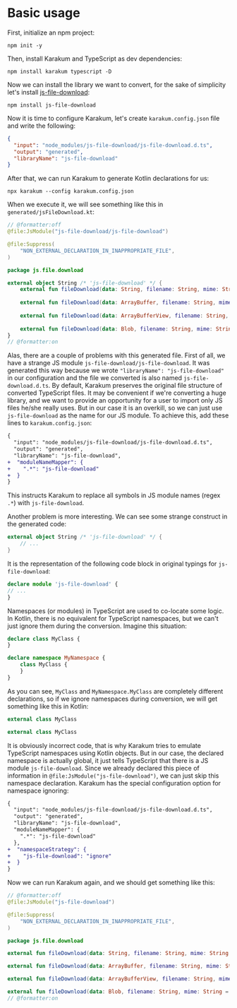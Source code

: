 # Basic usage

First, initialize an npm project:

```shell
npm init -y
```

Then, install Karakum and TypeScript as dev dependencies:

```shell
npm install karakum typescript -D
```

Now we can install the library we want to convert, for the sake of simplicity let's install
[js-file-download](https://github.com/kennethjiang/js-file-download):

```shell
npm install js-file-download
```

Now it is time to configure Karakum, let's create `karakum.config.json` file and write the following:

```json
{
  "input": "node_modules/js-file-download/js-file-download.d.ts",
  "output": "generated",
  "libraryName": "js-file-download"
}
```

After that, we can run Karakum to generate Kotlin declarations for us:

```shell
npx karakum --config karakum.config.json
```

When we execute it, we will see something like this in `generated/jsFileDownload.kt`:

```kotlin
// @formatter:off
@file:JsModule("js-file-download/js-file-download")

@file:Suppress(
    "NON_EXTERNAL_DECLARATION_IN_INAPPROPRIATE_FILE",
)

package js.file.download

external object String /* 'js-file-download' */ {
    external fun fileDownload(data: String, filename: String, mime: String = definedExternally, bom: String = definedExternally): Unit
    
    external fun fileDownload(data: ArrayBuffer, filename: String, mime: String = definedExternally, bom: String = definedExternally): Unit
    
    external fun fileDownload(data: ArrayBufferView, filename: String, mime: String = definedExternally, bom: String = definedExternally): Unit
    
    external fun fileDownload(data: Blob, filename: String, mime: String = definedExternally, bom: String = definedExternally): Unit
}
// @formatter:on 
```

Alas, there are a couple of problems with this generated file. First of all, we have a strange JS module
`js-file-download/js-file-download`. It was generated this way because we wrote `"libraryName": "js-file-download"`
in our configuration and the file we converted is also named `js-file-download.d.ts`. By default, Karakum preserves
the original file structure of converted TypeScript files. It may be convenient if we're converting a huge library,
and we want to provide an opportunity for a user to import only JS files he/she really uses. But in our case it is
an overkill, so we can just use `js-file-download` as the name for our JS module. To achieve this, add these lines to
`karakum.config.json`:

```diff
{
  "input": "node_modules/js-file-download/js-file-download.d.ts",
  "output": "generated",
  "libraryName": "js-file-download",
+  "moduleNameMapper": {
+    ".*": "js-file-download"
+  }
}
```

This instructs Karakum to replace all symbols in JS module names (regex `.*`) with `js-file-download`.

Another problem is more interesting. We can see some strange construct in the generated code:

```kotlin
external object String /* 'js-file-download' */ {
    // ...
}
```

It is the representation of the following code block in original typings for `js-file-download`:

```typescript
declare module 'js-file-download' {
// ...
}
```

Namespaces (or modules) in TypeScript are used to co-locate some logic. In Kotlin, there is no equivalent for TypeScript
namespaces, but we can't just ignore them during the conversion. Imagine this situation:

```typescript
declare class MyClass {
}

declare namespace MyNamespace {
    class MyClass {
    }
}
```

As you can see, `MyClass` and `MyNamespace.MyClass` are completely different declarations, so if we ignore namespaces
during conversion, we will get something like this in Kotlin:

```kotlin
external class MyClass

external class MyClass
```

It is obviously incorrect code, that is why Karakum tries to emulate TypeScript namespaces using Kotlin objects.
But in our case, the declared namespace is actually global, it just tells TypeScript that there is a JS module
`js-file-download`. Since we already declared this piece of information in `@file:JsModule("js-file-download")`,
we can just skip this namespace declaration. Karakum has the special configuration option for namespace ignoring:

```diff
{
  "input": "node_modules/js-file-download/js-file-download.d.ts",
  "output": "generated",
  "libraryName": "js-file-download",
  "moduleNameMapper": {
    ".*": "js-file-download"
  },
+  "namespaceStrategy": {
+    "js-file-download": "ignore"
+  }
}
```

Now we can run Karakum again, and we should get something like this:

```kotlin
// @formatter:off
@file:JsModule("js-file-download")

@file:Suppress(
    "NON_EXTERNAL_DECLARATION_IN_INAPPROPRIATE_FILE",
)

package js.file.download

external fun fileDownload(data: String, filename: String, mime: String = definedExternally, bom: String = definedExternally): Unit

external fun fileDownload(data: ArrayBuffer, filename: String, mime: String = definedExternally, bom: String = definedExternally): Unit

external fun fileDownload(data: ArrayBufferView, filename: String, mime: String = definedExternally, bom: String = definedExternally): Unit

external fun fileDownload(data: Blob, filename: String, mime: String = definedExternally, bom: String = definedExternally): Unit
// @formatter:on 
```
